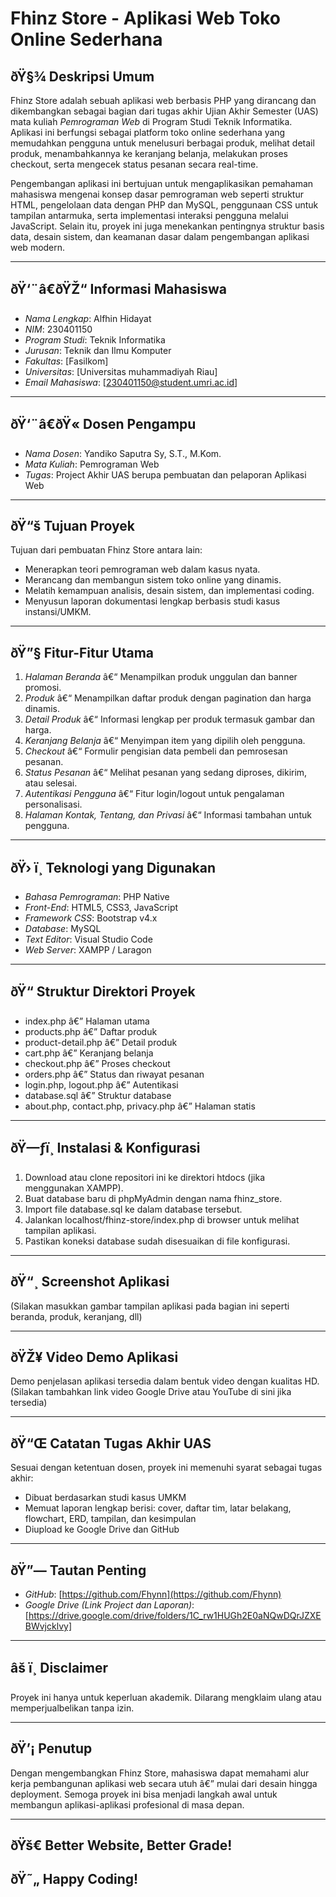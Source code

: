# Fhinz Store - Aplikasi Web Toko Online Sederhana

## ðŸ§¾ Deskripsi Umum
Fhinz Store adalah sebuah aplikasi web berbasis PHP yang dirancang dan dikembangkan sebagai bagian dari tugas akhir Ujian Akhir Semester (UAS) mata kuliah *Pemrograman Web* di Program Studi Teknik Informatika. Aplikasi ini berfungsi sebagai platform toko online sederhana yang memudahkan pengguna untuk menelusuri berbagai produk, melihat detail produk, menambahkannya ke keranjang belanja, melakukan proses checkout, serta mengecek status pesanan secara real-time.

Pengembangan aplikasi ini bertujuan untuk mengaplikasikan pemahaman mahasiswa mengenai konsep dasar pemrograman web seperti struktur HTML, pengelolaan data dengan PHP dan MySQL, penggunaan CSS untuk tampilan antarmuka, serta implementasi interaksi pengguna melalui JavaScript. Selain itu, proyek ini juga menekankan pentingnya struktur basis data, desain sistem, dan keamanan dasar dalam pengembangan aplikasi web modern.

---

## ðŸ‘¨â€ðŸŽ“ Informasi Mahasiswa
- *Nama Lengkap*: Alfhin Hidayat  
- *NIM*: 230401150  
- *Program Studi*: Teknik Informatika  
- *Jurusan*: Teknik dan Ilmu Komputer  
- *Fakultas*: [Fasilkom]  
- *Universitas*: [Universitas muhammadiyah Riau]  
- *Email Mahasiswa*: [230401150@student.umri.ac.id]  

---

## ðŸ‘¨â€ðŸ« Dosen Pengampu
- *Nama Dosen*: Yandiko Saputra Sy, S.T., M.Kom.  
- *Mata Kuliah*: Pemrograman Web  
- *Tugas*: Project Akhir UAS berupa pembuatan dan pelaporan Aplikasi Web  

---

## ðŸ“š Tujuan Proyek
Tujuan dari pembuatan Fhinz Store antara lain:
- Menerapkan teori pemrograman web dalam kasus nyata.
- Merancang dan membangun sistem toko online yang dinamis.
- Melatih kemampuan analisis, desain sistem, dan implementasi coding.
- Menyusun laporan dokumentasi lengkap berbasis studi kasus instansi/UMKM.

---

## ðŸ”§ Fitur-Fitur Utama
1. *Halaman Beranda* â€“ Menampilkan produk unggulan dan banner promosi.
2. *Produk* â€“ Menampilkan daftar produk dengan pagination dan harga dinamis.
3. *Detail Produk* â€“ Informasi lengkap per produk termasuk gambar dan harga.
4. *Keranjang Belanja* â€“ Menyimpan item yang dipilih oleh pengguna.
5. *Checkout* â€“ Formulir pengisian data pembeli dan pemrosesan pesanan.
6. *Status Pesanan* â€“ Melihat pesanan yang sedang diproses, dikirim, atau selesai.
7. *Autentikasi Pengguna* â€“ Fitur login/logout untuk pengalaman personalisasi.
8. *Halaman Kontak, Tentang, dan Privasi* â€“ Informasi tambahan untuk pengguna.

---

## ðŸ› ï¸ Teknologi yang Digunakan
- *Bahasa Pemrograman*: PHP Native
- *Front-End*: HTML5, CSS3, JavaScript
- *Framework CSS*: Bootstrap v4.x
- *Database*: MySQL
- *Text Editor*: Visual Studio Code
- *Web Server*: XAMPP / Laragon

---

## ðŸ“ Struktur Direktori Proyek
- index.php â€” Halaman utama
- products.php â€” Daftar produk
- product-detail.php â€” Detail produk
- cart.php â€” Keranjang belanja
- checkout.php â€” Proses checkout
- orders.php â€” Status dan riwayat pesanan
- login.php, logout.php â€” Autentikasi
- database.sql â€” Struktur database
- about.php, contact.php, privacy.php â€” Halaman statis

---

## ðŸ—ƒï¸ Instalasi & Konfigurasi
1. Download atau clone repositori ini ke direktori htdocs (jika menggunakan XAMPP).
2. Buat database baru di phpMyAdmin dengan nama fhinz_store.
3. Import file database.sql ke dalam database tersebut.
4. Jalankan localhost/fhinz-store/index.php di browser untuk melihat tampilan aplikasi.
5. Pastikan koneksi database sudah disesuaikan di file konfigurasi.

---

## ðŸ“¸ Screenshot Aplikasi
(Silakan masukkan gambar tampilan aplikasi pada bagian ini seperti beranda, produk, keranjang, dll)

---

## ðŸŽ¥ Video Demo Aplikasi
Demo penjelasan aplikasi tersedia dalam bentuk video dengan kualitas HD.
(Silakan tambahkan link video Google Drive atau YouTube di sini jika tersedia)

---

## ðŸ“Œ Catatan Tugas Akhir UAS
Sesuai dengan ketentuan dosen, proyek ini memenuhi syarat sebagai tugas akhir:
- Dibuat berdasarkan studi kasus UMKM
- Memuat laporan lengkap berisi: cover, daftar tim, latar belakang, flowchart, ERD, tampilan, dan kesimpulan
- Diupload ke Google Drive dan GitHub

---

## ðŸ”— Tautan Penting
- *GitHub*: [https://github.com/Fhynn](https://github.com/Fhynn)
- *Google Drive (Link Project dan Laporan)*: [https://drive.google.com/drive/folders/1C_rw1HUGh2E0aNQwDQrJZXEBWvjcklvy]

---

## âš ï¸ Disclaimer
Proyek ini hanya untuk keperluan akademik. Dilarang mengklaim ulang atau memperjualbelikan tanpa izin.

---

## ðŸ’¡ Penutup
Dengan mengembangkan Fhinz Store, mahasiswa dapat memahami alur kerja pembangunan aplikasi web secara utuh â€” mulai dari desain hingga deployment. Semoga proyek ini bisa menjadi langkah awal untuk membangun aplikasi-aplikasi profesional di masa depan.

---

## ðŸš€ Better Website, Better Grade!
## ðŸ˜„ Happy Coding!

